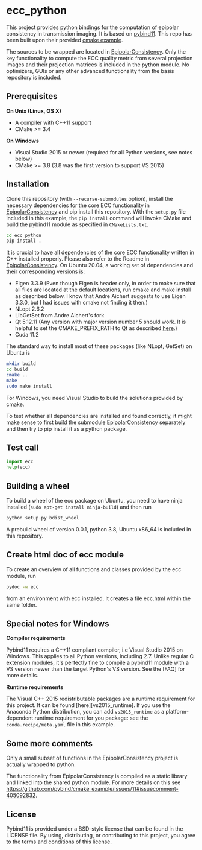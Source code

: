 # ecc_python

This project provides python bindings for the computation of epipolar consistency in transmission imaging.
It is based on [pybind11](https://github.com/pybind/pybind11). This repo has been built upon their provided [cmake example](https://github.com/pybind/cmake_example).

The sources to be wrapped are located in [EpipolarConsistency](https://github.com/aaichert/EpipolarConsistency). Only the key functionality to compute the ECC quality metric 
from several projection images and their projection matrices is included in the python module. No optimizers, GUIs or any other advanced functionality from the basis repository is included. 

## Prerequisites

**On Unix (Linux, OS X)**

* A compiler with C++11 support
* CMake >= 3.4

**On Windows**

* Visual Studio 2015 or newer (required for all Python versions, see notes below)
* CMake >= 3.8 (3.8 was the first version to support VS 2015)


## Installation

Clone this repository (with `--recurse-submodules` option), install the necessary dependencies for the core ECC functionality in 
[EpipolarConsistency](https://github.com/aaichert/EpipolarConsistency) and pip install this repository. With the `setup.py` file 
included in this example, the `pip install` command will invoke CMake and build the pybind11 module as specified in `CMakeLists.txt`.

```bash
cd ecc_python
pip install .
```
It is crucial to have all dependencies of the core ECC functionality written in C++ installed properly. Please also refer to the 
Readme in [EpipolarConsistency](https://github.com/aaichert/EpipolarConsistency). On Ubuntu 20.04, a working set of dependencies
and their corresponding versions is:
- Eigen 3.3.9 (Even though Eigen is header only, in order to make sure that all files are located at the default locations, run
cmake and make install as described below. I know that Andre Aichert suggests to use Eigen 3.3.0, but I had issues with cmake not finding it then.)
- NLopt 2.6.2
- LibGetSet from Andre Aichert's fork 
- Qt 5.12.11 (Any version with major version number 5 should work. It is helpful to set the CMAKE_PREFIX_PATH to Qt as described [here](https://github.com/aaichert/EpipolarConsistency#41-notes-on-using-qt).)
- Cuda 11.2

The standard way to install most of these packages (like NLopt, GetSet) on Ubuntu is
```bash
mkdir build
cd build
cmake ..
make
sudo make install
```
For Windows, you need Visual Studio to build the solutions provided by cmake.


To test whether all dependencies are installed and found correctly, it might make sense to first build the submodule [EpipolarConsistency](https://github.com/aaichert/EpipolarConsistency)
separately and then try to pip install it as a python package.  

## Test call

```python
import ecc
help(ecc)
```

## Building a wheel

To build a wheel of the ecc package on Ubuntu, you need to have ninja installed (`sudo apt-get install ninja-build`) and then run
```bash
python setup.py bdist_wheel
```
A prebuild wheel of version 0.0.1, python 3.8, Ubuntu x86_64 is included in this repository. 

## Create html doc of ecc module

To create an overview of all functions and classes provided by the ecc module, run

```bash
pydoc -w ecc
```
from an environment with ecc installed. It creates a file ecc.html within the same folder.

## Special notes for Windows

**Compiler requirements**

Pybind11 requires a C++11 compliant compiler, i.e Visual Studio 2015 on Windows.
This applies to all Python versions, including 2.7. Unlike regular C extension
modules, it's perfectly fine to compile a pybind11 module with a VS version newer
than the target Python's VS version. See the [FAQ] for more details.

**Runtime requirements**

The Visual C++ 2015 redistributable packages are a runtime requirement for this
project. It can be found [here][vs2015_runtime]. If you use the Anaconda Python
distribution, you can add `vs2015_runtime` as a platform-dependent runtime
requirement for you package: see the `conda.recipe/meta.yaml` file in this example.

## Some more comments

Only a small subset of functions in the EpipolarConsistency project is actually wrapped to python.

The functionality from EpipolarConsistency is compiled as a static library and linked into the shared python module.
For more details on this see https://github.com/pybind/cmake_example/issues/11#issuecomment-405092832.

## License

Pybind11 is provided under a BSD-style license that can be found in the LICENSE
file. By using, distributing, or contributing to this project, you agree to the
terms and conditions of this license.

